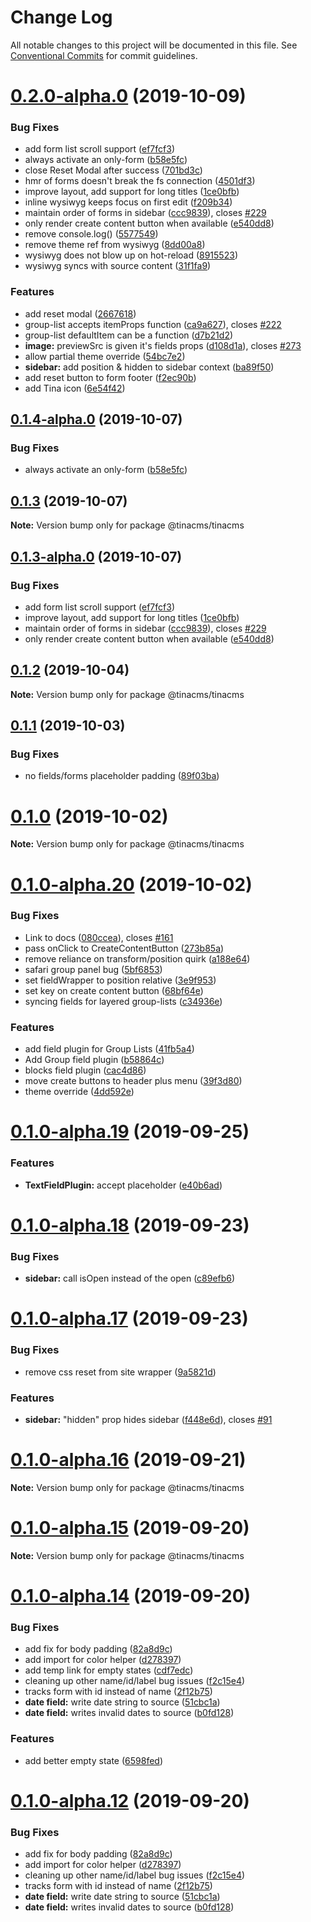 # Change Log

All notable changes to this project will be documented in this file.
See [Conventional Commits](https://conventionalcommits.org) for commit guidelines.

# [0.2.0-alpha.0](https://github.com/tinacms/tinacms/compare/@tinacms/tinacms@0.1.1...@tinacms/tinacms@0.2.0-alpha.0) (2019-10-09)


### Bug Fixes

* add form list scroll support ([ef7fcf3](https://github.com/tinacms/tinacms/commit/ef7fcf3))
* always activate an only-form ([b58e5fc](https://github.com/tinacms/tinacms/commit/b58e5fc))
* close Reset Modal after success ([701bd3c](https://github.com/tinacms/tinacms/commit/701bd3c))
* hmr of forms doesn't break the fs connection ([4501df3](https://github.com/tinacms/tinacms/commit/4501df3))
* improve layout, add support for long titles ([1ce0bfb](https://github.com/tinacms/tinacms/commit/1ce0bfb))
* inline wysiwyg  keeps focus on first edit ([f209b34](https://github.com/tinacms/tinacms/commit/f209b34))
* maintain order of forms in sidebar ([ccc9839](https://github.com/tinacms/tinacms/commit/ccc9839)), closes [#229](https://github.com/tinacms/tinacms/issues/229)
* only render create content button when available ([e540dd8](https://github.com/tinacms/tinacms/commit/e540dd8))
* remove console.log() ([5577549](https://github.com/tinacms/tinacms/commit/5577549))
* remove theme ref from wysiwyg ([8dd00a8](https://github.com/tinacms/tinacms/commit/8dd00a8))
* wysiwyg does not blow up on hot-reload ([8915523](https://github.com/tinacms/tinacms/commit/8915523))
* wysiwyg syncs with source content ([31f1fa9](https://github.com/tinacms/tinacms/commit/31f1fa9))


### Features

* add reset modal ([2667618](https://github.com/tinacms/tinacms/commit/2667618))
* group-list accepts itemProps function ([ca9a627](https://github.com/tinacms/tinacms/commit/ca9a627)), closes [#222](https://github.com/tinacms/tinacms/issues/222)
* group-list defaultItem can be a function ([d7b21d2](https://github.com/tinacms/tinacms/commit/d7b21d2))
* **image:** previewSrc is given it's fields props ([d108d1a](https://github.com/tinacms/tinacms/commit/d108d1a)), closes [#273](https://github.com/tinacms/tinacms/issues/273)
* allow partial theme override ([54bc7e2](https://github.com/tinacms/tinacms/commit/54bc7e2))
* **sidebar:** add position & hidden to sidebar context ([ba89f50](https://github.com/tinacms/tinacms/commit/ba89f50))
* add reset button to form footer ([f2ec90b](https://github.com/tinacms/tinacms/commit/f2ec90b))
* add Tina icon ([6e54f42](https://github.com/tinacms/tinacms/commit/6e54f42))





## [0.1.4-alpha.0](https://github.com/tinacms/tinacms/compare/@tinacms/tinacms@0.1.3...@tinacms/tinacms@0.1.4-alpha.0) (2019-10-07)


### Bug Fixes

* always activate an only-form ([b58e5fc](https://github.com/tinacms/tinacms/commit/b58e5fc))





## [0.1.3](https://github.com/tinacms/tinacms/compare/@tinacms/tinacms@0.1.3-alpha.0...@tinacms/tinacms@0.1.3) (2019-10-07)

**Note:** Version bump only for package @tinacms/tinacms





## [0.1.3-alpha.0](https://github.com/tinacms/tinacms/compare/@tinacms/tinacms@0.1.1...@tinacms/tinacms@0.1.3-alpha.0) (2019-10-07)


### Bug Fixes

* add form list scroll support ([ef7fcf3](https://github.com/tinacms/tinacms/commit/ef7fcf3))
* improve layout, add support for long titles ([1ce0bfb](https://github.com/tinacms/tinacms/commit/1ce0bfb))
* maintain order of forms in sidebar ([ccc9839](https://github.com/tinacms/tinacms/commit/ccc9839)), closes [#229](https://github.com/tinacms/tinacms/issues/229)
* only render create content button when available ([e540dd8](https://github.com/tinacms/tinacms/commit/e540dd8))





## [0.1.2](https://github.com/tinacms/tinacms/compare/@tinacms/tinacms@0.1.2-alpha.0...@tinacms/tinacms@0.1.2) (2019-10-04)

**Note:** Version bump only for package @tinacms/tinacms





## [0.1.1](https://github.com/tinacms/tinacms/compare/@tinacms/tinacms@0.1.0...@tinacms/tinacms@0.1.1) (2019-10-03)


### Bug Fixes

* no fields/forms placeholder padding ([89f03ba](https://github.com/tinacms/tinacms/commit/89f03ba))





# [0.1.0](https://github.com/tinacms/tinacms/compare/@tinacms/tinacms@0.1.0-alpha.20...@tinacms/tinacms@0.1.0) (2019-10-02)

**Note:** Version bump only for package @tinacms/tinacms





# [0.1.0-alpha.20](https://github.com/tinacms/tinacms/compare/@tinacms/tinacms@0.1.0-alpha.19...@tinacms/tinacms@0.1.0-alpha.20) (2019-10-02)


### Bug Fixes

* Link to docs ([080ccea](https://github.com/tinacms/tinacms/commit/080ccea)), closes [#161](https://github.com/tinacms/tinacms/issues/161)
* pass onClick to CreateContentButton ([273b85a](https://github.com/tinacms/tinacms/commit/273b85a))
* remove reliance on transform/position quirk ([a188e64](https://github.com/tinacms/tinacms/commit/a188e64))
* safari group panel bug ([5bf6853](https://github.com/tinacms/tinacms/commit/5bf6853))
* set fieldWrapper to position relative ([3e9f953](https://github.com/tinacms/tinacms/commit/3e9f953))
* set key on create content button ([68bf64e](https://github.com/tinacms/tinacms/commit/68bf64e))
* syncing fields for layered group-lists ([c34936e](https://github.com/tinacms/tinacms/commit/c34936e))


### Features

* add field plugin for Group Lists ([41fb5a4](https://github.com/tinacms/tinacms/commit/41fb5a4))
* Add Group field plugin ([b58864c](https://github.com/tinacms/tinacms/commit/b58864c))
* blocks field plugin ([cac4d86](https://github.com/tinacms/tinacms/commit/cac4d86))
* move create buttons to header plus menu ([39f3d80](https://github.com/tinacms/tinacms/commit/39f3d80))
* theme override ([4dd592e](https://github.com/tinacms/tinacms/commit/4dd592e))





# [0.1.0-alpha.19](https://github.com/tinacms/tinacms/compare/@tinacms/tinacms@0.1.0-alpha.18...@tinacms/tinacms@0.1.0-alpha.19) (2019-09-25)


### Features

* **TextFieldPlugin:** accept placeholder ([e40b6ad](https://github.com/tinacms/tinacms/commit/e40b6ad))





# [0.1.0-alpha.18](https://github.com/tinacms/tinacms/compare/@tinacms/tinacms@0.1.0-alpha.17...@tinacms/tinacms@0.1.0-alpha.18) (2019-09-23)


### Bug Fixes

* **sidebar:** call isOpen instead of the open ([c89efb6](https://github.com/tinacms/tinacms/commit/c89efb6))





# [0.1.0-alpha.17](https://github.com/tinacms/tinacms/compare/@tinacms/tinacms@0.1.0-alpha.16...@tinacms/tinacms@0.1.0-alpha.17) (2019-09-23)


### Bug Fixes

* remove css reset from site wrapper ([9a5821d](https://github.com/tinacms/tinacms/commit/9a5821d))


### Features

* **sidebar:** "hidden" prop hides sidebar ([f448e6d](https://github.com/tinacms/tinacms/commit/f448e6d)), closes [#91](https://github.com/tinacms/tinacms/issues/91)





# [0.1.0-alpha.16](https://github.com/tinacms/tinacms/compare/@tinacms/tinacms@0.1.0-alpha.15...@tinacms/tinacms@0.1.0-alpha.16) (2019-09-21)

**Note:** Version bump only for package @tinacms/tinacms





# [0.1.0-alpha.15](https://github.com/tinacms/tinacms/compare/@tinacms/tinacms@0.1.0-alpha.14...@tinacms/tinacms@0.1.0-alpha.15) (2019-09-20)

**Note:** Version bump only for package @tinacms/tinacms





# [0.1.0-alpha.14](https://github.com/tinacms/tinacms/compare/@tinacms/tinacms@0.1.0-alpha.11...@tinacms/tinacms@0.1.0-alpha.14) (2019-09-20)


### Bug Fixes

* add fix for body padding ([82a8d9c](https://github.com/tinacms/tinacms/commit/82a8d9c))
* add import for color helper ([d278397](https://github.com/tinacms/tinacms/commit/d278397))
* add temp link for empty states ([cdf7edc](https://github.com/tinacms/tinacms/commit/cdf7edc))
* cleaning up other name/id/label bug issues ([f2c15e4](https://github.com/tinacms/tinacms/commit/f2c15e4))
* tracks form with id instead of name ([2f12b75](https://github.com/tinacms/tinacms/commit/2f12b75))
* **date field:** write date string to source ([51cbc1a](https://github.com/tinacms/tinacms/commit/51cbc1a))
* **date field:** writes invalid dates to source ([b0fd128](https://github.com/tinacms/tinacms/commit/b0fd128))


### Features

* add better empty state ([6598fed](https://github.com/tinacms/tinacms/commit/6598fed))





# [0.1.0-alpha.12](https://github.com/tinacms/tinacms/compare/@tinacms/tinacms@0.1.0-alpha.11...@tinacms/tinacms@0.1.0-alpha.12) (2019-09-20)


### Bug Fixes

* add fix for body padding ([82a8d9c](https://github.com/tinacms/tinacms/commit/82a8d9c))
* add import for color helper ([d278397](https://github.com/tinacms/tinacms/commit/d278397))
* cleaning up other name/id/label bug issues ([f2c15e4](https://github.com/tinacms/tinacms/commit/f2c15e4))
* tracks form with id instead of name ([2f12b75](https://github.com/tinacms/tinacms/commit/2f12b75))
* **date field:** write date string to source ([51cbc1a](https://github.com/tinacms/tinacms/commit/51cbc1a))
* **date field:** writes invalid dates to source ([b0fd128](https://github.com/tinacms/tinacms/commit/b0fd128))

